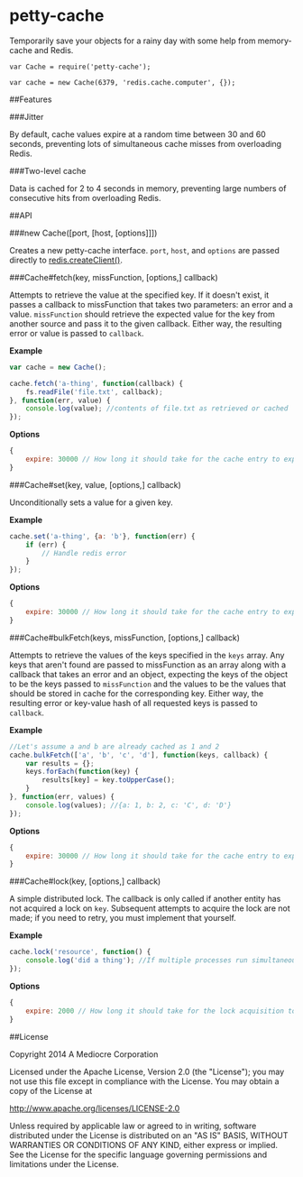 petty-cache
===========

Temporarily save your objects for a rainy day with some help from memory-cache and Redis.

```
var Cache = require('petty-cache');

var cache = new Cache(6379, 'redis.cache.computer', {});
```

##Features

###Jitter

By default, cache values expire at a random time between 30 and 60 seconds, preventing lots of simultaneous cache misses from overloading Redis.

###Two-level cache

Data is cached for 2 to 4 seconds in memory, preventing large numbers of consecutive hits from overloading Redis.

##API

###new Cache([port, [host, [options]]])

Creates a new petty-cache interface. `port`, `host`, and `options` are passed directly to [redis.createClient()](https://www.npmjs.org/package/redis#redis-createclient-).

###Cache#fetch(key, missFunction, [options,] callback)

Attempts to retrieve the value at the specified key. If it doesn't exist, it passes a callback to missFunction that takes two parameters: an error and a value.  `missFunction` should retrieve the expected value for the key from another source and pass it to the given callback. Either way, the resulting error or value is passed to `callback`.

**Example**

```javascript
var cache = new Cache();

cache.fetch('a-thing', function(callback) {
    fs.readFile('file.txt', callback);
}, function(err, value) {
    console.log(value); //contents of file.txt as retrieved or cached
});
```

**Options**

```javascript
{
    expire: 30000 // How long it should take for the cache entry to expire in milliseconds. Defaults to a random value between 30000 and 60000 (for jitter).
}
```

###Cache#set(key, value, [options,] callback)

Unconditionally sets a value for a given key.

**Example**

```javascript
cache.set('a-thing', {a: 'b'}, function(err) {
    if (err) {
        // Handle redis error
    }
});
```

**Options**

```javascript
{
    expire: 30000 // How long it should take for the cache entry to expire in milliseconds. Defaults to a random value between 30000 and 60000 (for jitter).
}
```

###Cache#bulkFetch(keys, missFunction, [options,] callback)

Attempts to retrieve the values of the keys specified in the `keys` array. Any keys that aren't found are passed to missFunction as an array along with a callback that takes an error and an object, expecting the keys of the object to be the keys passed to `missFunction` and the values to be the values that should be stored in cache for the corresponding key.  Either way, the resulting error or key-value hash of all requested keys is passed to `callback`.

**Example**

```javascript
//Let's assume a and b are already cached as 1 and 2
cache.bulkFetch(['a', 'b', 'c', 'd'], function(keys, callback) {
    var results = {};
    keys.forEach(function(key) {
        results[key] = key.toUpperCase();
    }
}, function(err, values) {
    console.log(values); //{a: 1, b: 2, c: 'C', d: 'D'}
});
```

**Options**

```javascript
{
    expire: 30000 // How long it should take for the cache entry to expire in milliseconds. Defaults to a random value between 30000 and 60000 (for jitter).
}
```

###Cache#lock(key, [options,] callback)

A simple distributed lock.  The callback is only called if another entity has not acquired a lock on `key`.  Subsequent attempts to acquire the lock are not made; if you need to retry, you must implement that yourself.

**Example**

```javascript
cache.lock('resource', function() {
    console.log('did a thing'); //If multiple processes run simultaneously, only one should print 'did a thing'
});
```

**Options**

```javascript
{
    expire: 2000 // How long it should take for the lock acquisition to expire in milliseconds. Defaults to 1000.
}
```

##License

Copyright 2014 A Mediocre Corporation

Licensed under the Apache License, Version 2.0 (the "License"); you may not use this file except in compliance with the License.  You may obtain a copy of the License at

http://www.apache.org/licenses/LICENSE-2.0

Unless required by applicable law or agreed to in writing, software distributed under the License is distributed on an "AS IS" BASIS, WITHOUT WARRANTIES OR CONDITIONS OF ANY KIND, either express or implied.  See the License for the specific language governing permissions and limitations under the License.
